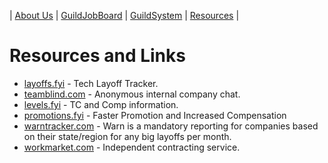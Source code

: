 | [About Us](About.html) | [GuildJobBoard](GuildJobBoard.html) | [GuildSystem](GuildSystem.html) | [Resources](/Content/Resources.html) |

# Resources and Links

- [layoffs.fyi](https://layoffs.fyi) - Tech Layoff Tracker.
- [teamblind.com](https://www.teamblind.com) - Anonymous internal company chat.
- [levels.fyi](https://www.levels.fyi) - TC and Comp information.
- [promotions.fyi](https://promotions.fyi) -  Faster Promotion and Increased Compensation
- [warntracker.com](https://warntracker.com) - Warn is a mandatory reporting for companies based on their state/region for any big layoffs per month.
- [workmarket.com](https://www.workmarket.com) - Independent contracting service.